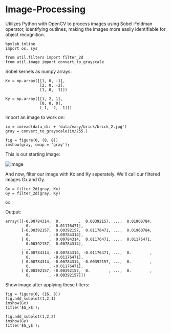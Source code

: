 # Image-Processing
Utilizes Python with OpenCV to process images using Sobel-Feldman operator, identifying outlines, making the images more easily identifiable for object recognition.

```
%pylab inline
import os, sys

from util.filters import filter_2d
from util.image import convert_to_grayscale
```
Sobel kernels as numpy arrays:
```
Kx = np.array([[1, 0, -1],
               [2, 0, -2],
               [1, 0, -1]])

Ky = np.array([[1, 2, 1],
               [0, 0, 0],
               [-1, -2, -1]])
```
Import an image to work on:
```
im = imread(data_dir + 'data/easy/brick/brick_2.jpg')
gray = convert_to_grayscale(im/255.)
```
```
fig = figure(0, (8, 8))
imshow(gray, cmap = 'gray');
```
This is our starting image:

![image](https://github.com/lnilson0/Image-Processing/assets/128263527/0d94aec3-1fbb-4105-bc49-eaf81bacd5b6)

And now, filter our image with  Kx  and  Ky  seperately. We'll call our filtered images  Gx  and  Gy.

```
Gx = filter_2d(gray, Kx)
Gy = filter_2d(gray, Ky)

Gx
```
Output: 
```
array([[-0.00784314,  0.        ,  0.00392157, ...,  0.01960784,
         0.        , -0.01176471],
       [-0.00392157,  0.00392157,  0.01176471, ...,  0.01960784,
         0.        , -0.00784314],
       [ 0.        ,  0.00784314,  0.01176471, ...,  0.01176471,
         0.00392157,  0.00784314],
       ...,
       [ 0.00784314, -0.00784314, -0.01176471, ...,  0.        ,
         0.        , -0.01176471],
       [ 0.00784314, -0.00784314, -0.00392157, ...,  0.        ,
         0.        , -0.01176471],
       [ 0.00392157, -0.00392157,  0.        , ...,  0.        ,
         0.        , -0.00392157]])
```
Show image after applying these filters: 
```
fig = figure(0, (16, 8))
fig.add_subplot(1,2,1)
imshow(Gx)
title('$G_x$');

fig.add_subplot(1,2,2)
imshow(Gy)
title('$G_y$');
```
